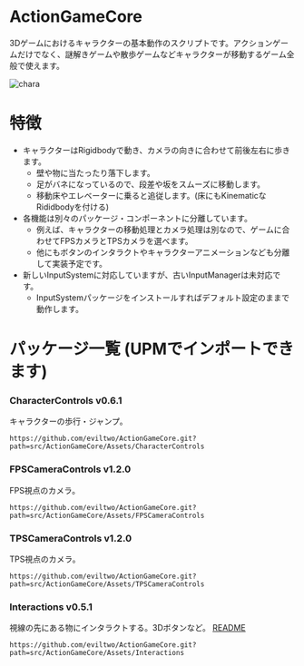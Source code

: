 # ActionGameCore
3Dゲームにおけるキャラクターの基本動作のスクリプトです。アクションゲームだけでなく、謎解きゲームや散歩ゲームなどキャラクターが移動するゲーム全般で使えます。
 
![chara](https://github.com/eviltwo/ActionGameCore/assets/7721151/6921cd9a-26cf-404f-8d62-856556d62d1f)

# 特徴
- キャラクターはRigidbodyで動き、カメラの向きに合わせて前後左右に歩きます。
  - 壁や物に当たったり落下します。
  - 足がバネになっているので、段差や坂をスムーズに移動します。
  - 移動床やエレベーターに乗ると追従します。(床にもKinematicなRididbodyを付ける)
- 各機能は別々のパッケージ・コンポーネントに分離しています。
  - 例えば、キャラクターの移動処理とカメラ処理は別なので、ゲームに合わせてFPSカメラとTPSカメラを選べます。
  - 他にもボタンのインタラクトやキャラクターアニメーションなども分離して実装予定です。
- 新しいInputSystemに対応していますが、古いInputManagerは未対応です。
  - InputSystemパッケージをインストールすればデフォルト設定のままで動作します。

# パッケージ一覧 (UPMでインポートできます)
### CharacterControls v0.6.1
キャラクターの歩行・ジャンプ。
```
https://github.com/eviltwo/ActionGameCore.git?path=src/ActionGameCore/Assets/CharacterControls
```

### FPSCameraControls v1.2.0
FPS視点のカメラ。
```
https://github.com/eviltwo/ActionGameCore.git?path=src/ActionGameCore/Assets/FPSCameraControls
```

### TPSCameraControls v1.2.0
TPS視点のカメラ。
```
https://github.com/eviltwo/ActionGameCore.git?path=src/ActionGameCore/Assets/TPSCameraControls
```

### Interactions v0.5.1
視線の先にある物にインタラクトする。3Dボタンなど。 [README](src/ActionGameCore/Assets/Interactions/README.md)
```
https://github.com/eviltwo/ActionGameCore.git?path=src/ActionGameCore/Assets/Interactions
```
